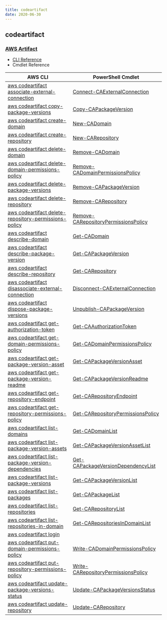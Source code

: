 ```yaml
---
title: codeartifact
date: 2020-06-30
---
```


## codeartifact

### [AWS Artifact](https://aws.amazon.com/artifact/)

* [CLI Reference](https://docs.aws.amazon.com/cli/latest/reference/codeartifact/index.html)
* Cmdlet Reference

|AWS CLI|PowerShell Cmdlet|
|----|----|
|[aws codeartifact associate-external-connection](https://docs.aws.amazon.com/cli/latest/reference/codeartifact/associate-external-connection.html)|[Connect-CAExternalConnection](https://docs.aws.amazon.com/powershell/latest/reference/items/Connect-CAExternalConnection.html)|
|[aws codeartifact copy-package-versions](https://docs.aws.amazon.com/cli/latest/reference/codeartifact/copy-package-versions.html)|[Copy-CAPackageVersion](https://docs.aws.amazon.com/powershell/latest/reference/items/Copy-CAPackageVersion.html)|
|[aws codeartifact create-domain](https://docs.aws.amazon.com/cli/latest/reference/codeartifact/create-domain.html)|[New-CADomain](https://docs.aws.amazon.com/powershell/latest/reference/items/New-CADomain.html)|
|[aws codeartifact create-repository](https://docs.aws.amazon.com/cli/latest/reference/codeartifact/create-repository.html)|[New-CARepository](https://docs.aws.amazon.com/powershell/latest/reference/items/New-CARepository.html)|
|[aws codeartifact delete-domain](https://docs.aws.amazon.com/cli/latest/reference/codeartifact/delete-domain.html)|[Remove-CADomain](https://docs.aws.amazon.com/powershell/latest/reference/items/Remove-CADomain.html)|
|[aws codeartifact delete-domain-permissions-policy](https://docs.aws.amazon.com/cli/latest/reference/codeartifact/delete-domain-permissions-policy.html)|[Remove-CADomainPermissionsPolicy](https://docs.aws.amazon.com/powershell/latest/reference/items/Remove-CADomainPermissionsPolicy.html)|
|[aws codeartifact delete-package-versions](https://docs.aws.amazon.com/cli/latest/reference/codeartifact/delete-package-versions.html)|[Remove-CAPackageVersion](https://docs.aws.amazon.com/powershell/latest/reference/items/Remove-CAPackageVersion.html)|
|[aws codeartifact delete-repository](https://docs.aws.amazon.com/cli/latest/reference/codeartifact/delete-repository.html)|[Remove-CARepository](https://docs.aws.amazon.com/powershell/latest/reference/items/Remove-CARepository.html)|
|[aws codeartifact delete-repository-permissions-policy](https://docs.aws.amazon.com/cli/latest/reference/codeartifact/delete-repository-permissions-policy.html)|[Remove-CARepositoryPermissionsPolicy](https://docs.aws.amazon.com/powershell/latest/reference/items/Remove-CARepositoryPermissionsPolicy.html)|
|[aws codeartifact describe-domain](https://docs.aws.amazon.com/cli/latest/reference/codeartifact/describe-domain.html)|[Get-CADomain](https://docs.aws.amazon.com/powershell/latest/reference/items/Get-CADomain.html)|
|[aws codeartifact describe-package-version](https://docs.aws.amazon.com/cli/latest/reference/codeartifact/describe-package-version.html)|[Get-CAPackageVersion](https://docs.aws.amazon.com/powershell/latest/reference/items/Get-CAPackageVersion.html)|
|[aws codeartifact describe-repository](https://docs.aws.amazon.com/cli/latest/reference/codeartifact/describe-repository.html)|[Get-CARepository](https://docs.aws.amazon.com/powershell/latest/reference/items/Get-CARepository.html)|
|[aws codeartifact disassociate-external-connection](https://docs.aws.amazon.com/cli/latest/reference/codeartifact/disassociate-external-connection.html)|[Disconnect-CAExternalConnection](https://docs.aws.amazon.com/powershell/latest/reference/items/Disconnect-CAExternalConnection.html)|
|[aws codeartifact dispose-package-versions](https://docs.aws.amazon.com/cli/latest/reference/codeartifact/dispose-package-versions.html)|[Unpublish-CAPackageVersion](https://docs.aws.amazon.com/powershell/latest/reference/items/Unpublish-CAPackageVersion.html)|
|[aws codeartifact get-authorization-token](https://docs.aws.amazon.com/cli/latest/reference/codeartifact/get-authorization-token.html)|[Get-CAAuthorizationToken](https://docs.aws.amazon.com/powershell/latest/reference/items/Get-CAAuthorizationToken.html)|
|[aws codeartifact get-domain-permissions-policy](https://docs.aws.amazon.com/cli/latest/reference/codeartifact/get-domain-permissions-policy.html)|[Get-CADomainPermissionsPolicy](https://docs.aws.amazon.com/powershell/latest/reference/items/Get-CADomainPermissionsPolicy.html)|
|[aws codeartifact get-package-version-asset](https://docs.aws.amazon.com/cli/latest/reference/codeartifact/get-package-version-asset.html)|[Get-CAPackageVersionAsset](https://docs.aws.amazon.com/powershell/latest/reference/items/Get-CAPackageVersionAsset.html)|
|[aws codeartifact get-package-version-readme](https://docs.aws.amazon.com/cli/latest/reference/codeartifact/get-package-version-readme.html)|[Get-CAPackageVersionReadme](https://docs.aws.amazon.com/powershell/latest/reference/items/Get-CAPackageVersionReadme.html)|
|[aws codeartifact get-repository-endpoint](https://docs.aws.amazon.com/cli/latest/reference/codeartifact/get-repository-endpoint.html)|[Get-CARepositoryEndpoint](https://docs.aws.amazon.com/powershell/latest/reference/items/Get-CARepositoryEndpoint.html)|
|[aws codeartifact get-repository-permissions-policy](https://docs.aws.amazon.com/cli/latest/reference/codeartifact/get-repository-permissions-policy.html)|[Get-CARepositoryPermissionsPolicy](https://docs.aws.amazon.com/powershell/latest/reference/items/Get-CARepositoryPermissionsPolicy.html)|
|[aws codeartifact list-domains](https://docs.aws.amazon.com/cli/latest/reference/codeartifact/list-domains.html)|[Get-CADomainList](https://docs.aws.amazon.com/powershell/latest/reference/items/Get-CADomainList.html)|
|[aws codeartifact list-package-version-assets](https://docs.aws.amazon.com/cli/latest/reference/codeartifact/list-package-version-assets.html)|[Get-CAPackageVersionAssetList](https://docs.aws.amazon.com/powershell/latest/reference/items/Get-CAPackageVersionAssetList.html)|
|[aws codeartifact list-package-version-dependencies](https://docs.aws.amazon.com/cli/latest/reference/codeartifact/list-package-version-dependencies.html)|[Get-CAPackageVersionDependencyList](https://docs.aws.amazon.com/powershell/latest/reference/items/Get-CAPackageVersionDependencyList.html)|
|[aws codeartifact list-package-versions](https://docs.aws.amazon.com/cli/latest/reference/codeartifact/list-package-versions.html)|[Get-CAPackageVersionList](https://docs.aws.amazon.com/powershell/latest/reference/items/Get-CAPackageVersionList.html)|
|[aws codeartifact list-packages](https://docs.aws.amazon.com/cli/latest/reference/codeartifact/list-packages.html)|[Get-CAPackageList](https://docs.aws.amazon.com/powershell/latest/reference/items/Get-CAPackageList.html)|
|[aws codeartifact list-repositories](https://docs.aws.amazon.com/cli/latest/reference/codeartifact/list-repositories.html)|[Get-CARepositoryList](https://docs.aws.amazon.com/powershell/latest/reference/items/Get-CARepositoryList.html)|
|[aws codeartifact list-repositories-in-domain](https://docs.aws.amazon.com/cli/latest/reference/codeartifact/list-repositories-in-domain.html)|[Get-CARepositoriesInDomainList](https://docs.aws.amazon.com/powershell/latest/reference/items/Get-CARepositoriesInDomainList.html)|
|[aws codeartifact login](https://docs.aws.amazon.com/cli/latest/reference/codeartifact/login.html)||
|[aws codeartifact put-domain-permissions-policy](https://docs.aws.amazon.com/cli/latest/reference/codeartifact/put-domain-permissions-policy.html)|[Write-CADomainPermissionsPolicy](https://docs.aws.amazon.com/powershell/latest/reference/items/Write-CADomainPermissionsPolicy.html)|
|[aws codeartifact put-repository-permissions-policy](https://docs.aws.amazon.com/cli/latest/reference/codeartifact/put-repository-permissions-policy.html)|[Write-CARepositoryPermissionsPolicy](https://docs.aws.amazon.com/powershell/latest/reference/items/Write-CARepositoryPermissionsPolicy.html)|
|[aws codeartifact update-package-versions-status](https://docs.aws.amazon.com/cli/latest/reference/codeartifact/update-package-versions-status.html)|[Update-CAPackageVersionsStatus](https://docs.aws.amazon.com/powershell/latest/reference/items/Update-CAPackageVersionsStatus.html)|
|[aws codeartifact update-repository](https://docs.aws.amazon.com/cli/latest/reference/codeartifact/update-repository.html)|[Update-CARepository](https://docs.aws.amazon.com/powershell/latest/reference/items/Update-CARepository.html)|

